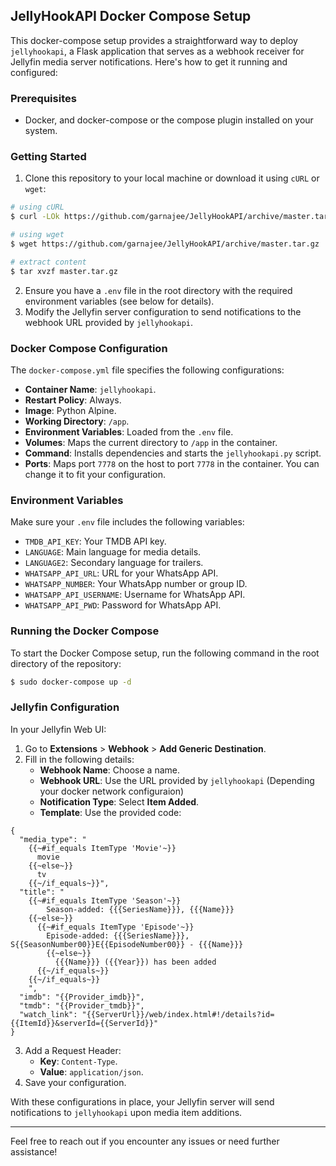 ## JellyHookAPI Docker Compose Setup

This docker-compose setup provides a straightforward way to deploy `jellyhookapi`, a Flask application that serves as a webhook receiver for Jellyfin media server notifications. Here's how to get it running and configured:

### Prerequisites

- Docker, and docker-compose or the compose plugin installed on your system.

### Getting Started

1. Clone this repository to your local machine or download it using `cURL` or `wget`:

```bash
# using cURL
$ curl -LOk https://github.com/garnajee/JellyHookAPI/archive/master.tar.gz

# using wget
$ wget https://github.com/garnajee/JellyHookAPI/archive/master.tar.gz

# extract content
$ tar xvzf master.tar.gz
```

2. Ensure you have a `.env` file in the root directory with the required environment variables (see below for details).
3. Modify the Jellyfin server configuration to send notifications to the webhook URL provided by `jellyhookapi`.

### Docker Compose Configuration

The `docker-compose.yml` file specifies the following configurations:

- **Container Name**: `jellyhookapi`.
- **Restart Policy**: Always.
- **Image**: Python Alpine.
- **Working Directory**: `/app`.
- **Environment Variables**: Loaded from the `.env` file.
- **Volumes**: Maps the current directory to `/app` in the container.
- **Command**: Installs dependencies and starts the `jellyhookapi.py` script.
- **Ports**: Maps port `7778` on the host to port `7778` in the container. You can change it to fit your configuration.

### Environment Variables

Make sure your `.env` file includes the following variables:

- `TMDB_API_KEY`: Your TMDB API key.
- `LANGUAGE`: Main language for media details.
- `LANGUAGE2`: Secondary language for trailers.
- `WHATSAPP_API_URL`: URL for your WhatsApp API.
- `WHATSAPP_NUMBER`: Your WhatsApp number or group ID.
- `WHATSAPP_API_USERNAME`: Username for WhatsApp API.
- `WHATSAPP_API_PWD`: Password for WhatsApp API.

### Running the Docker Compose

To start the Docker Compose setup, run the following command in the root directory of the repository:

```bash
$ sudo docker-compose up -d
```

### Jellyfin Configuration

In your Jellyfin Web UI:

1. Go to **Extensions** > **Webhook** > **Add Generic Destination**.
2. Fill in the following details:
   - **Webhook Name**: Choose a name.
   - **Webhook URL**: Use the URL provided by `jellyhookapi` (Depending your docker network configuraion)
   - **Notification Type**: Select **Item Added**.
   - **Template**: Use the provided code: 

```
{
  "media_type": "
    {{~#if_equals ItemType 'Movie'~}}
      movie
    {{~else~}}
      tv
    {{~/if_equals~}}",
  "title": "
    {{~#if_equals ItemType 'Season'~}}
        Season-added: {{{SeriesName}}}, {{{Name}}}
    {{~else~}}
      {{~#if_equals ItemType 'Episode'~}}
        Episode-added: {{{SeriesName}}}, S{{SeasonNumber00}}E{{EpisodeNumber00}} - {{{Name}}}
        {{~else~}}
          {{{Name}}} ({{Year}}) has been added
      {{~/if_equals~}}
    {{~/if_equals~}}
    ",
  "imdb": "{{Provider_imdb}}",
  "tmdb": "{{Provider_tmdb}}",
  "watch_link": "{{ServerUrl}}/web/index.html#!/details?id={{ItemId}}&serverId={{ServerId}}"
}
```

3. Add a Request Header:
   - **Key**: `Content-Type`.
   - **Value**: `application/json`.
4. Save your configuration.

With these configurations in place, your Jellyfin server will send notifications to `jellyhookapi` upon media item additions.

---

Feel free to reach out if you encounter any issues or need further assistance!


